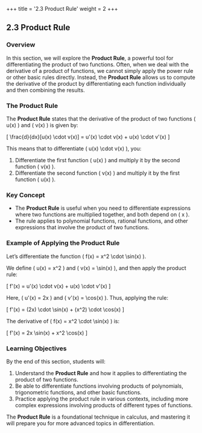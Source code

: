 +++
title = '2.3 Product Rule'
weight = 2
+++

## 2.3 Product Rule

### Overview
In this section, we will explore the **Product Rule**, a powerful tool for differentiating the product of two functions. Often, when we deal with the derivative of a product of functions, we cannot simply apply the power rule or other basic rules directly. Instead, the **Product Rule** allows us to compute the derivative of the product by differentiating each function individually and then combining the results.

### The Product Rule

The **Product Rule** states that the derivative of the product of two functions \( u(x) \) and \( v(x) \) is given by:

\[
\frac{d}{dx}[u(x) \cdot v(x)] = u'(x) \cdot v(x) + u(x) \cdot v'(x)
\]

This means that to differentiate \( u(x) \cdot v(x) \), you:
1. Differentiate the first function \( u(x) \) and multiply it by the second function \( v(x) \).
2. Differentiate the second function \( v(x) \) and multiply it by the first function \( u(x) \).

### Key Concept

- The **Product Rule** is useful when you need to differentiate expressions where two functions are multiplied together, and both depend on \( x \). 
- The rule applies to polynomial functions, rational functions, and other expressions that involve the product of two functions.
  
### Example of Applying the Product Rule

Let’s differentiate the function \( f(x) = x^2 \cdot \sin(x) \).

We define \( u(x) = x^2 \) and \( v(x) = \sin(x) \), and then apply the product rule:

\[
f'(x) = u'(x) \cdot v(x) + u(x) \cdot v'(x)
\]

Here, \( u'(x) = 2x \) and \( v'(x) = \cos(x) \). Thus, applying the rule:

\[
f'(x) = (2x) \cdot \sin(x) + (x^2) \cdot \cos(x)
\]

The derivative of \( f(x) = x^2 \cdot \sin(x) \) is:

\[
f'(x) = 2x \sin(x) + x^2 \cos(x)
\]

### Learning Objectives
By the end of this section, students will:
1. Understand the **Product Rule** and how it applies to differentiating the product of two functions.
2. Be able to differentiate functions involving products of polynomials, trigonometric functions, and other basic functions.
3. Practice applying the product rule in various contexts, including more complex expressions involving products of different types of functions.

The **Product Rule** is a foundational technique in calculus, and mastering it will prepare you for more advanced topics in differentiation.
